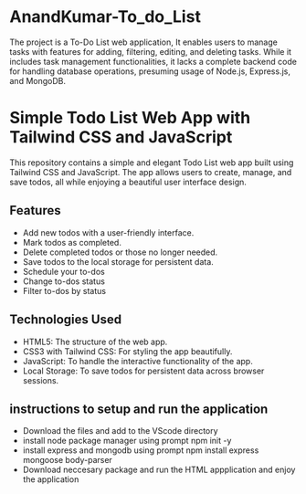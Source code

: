 # AnandKumar-To_do_List
The project is a To-Do List web application, It enables users to manage tasks with features for adding, filtering, editing, and deleting tasks. While it includes task management functionalities, it lacks a complete backend code for handling database operations, presuming usage of Node.js, Express.js, and MongoDB.
# Simple Todo List Web App with Tailwind CSS and JavaScript

This repository contains a simple and elegant Todo List web app built using Tailwind CSS and JavaScript. The app allows users to create, manage, and save todos, all while enjoying a beautiful user interface design.

## Features

- Add new todos with a user-friendly interface.
- Mark todos as completed.
- Delete completed todos or those no longer needed.
- Save todos to the local storage for persistent data.
- Schedule your to-dos
- Change to-dos status
- Filter to-dos by status



## Technologies Used

- HTML5: The structure of the web app.
- CSS3 with Tailwind CSS: For styling the app beautifully.
- JavaScript: To handle the interactive functionality of the app.
- Local Storage: To save todos for persistent data across browser sessions.

## instructions to setup and run the application
- Download the files and add to the VScode directory 
- install node package manager using prompt npm init -y
- install express and mongodb using prompt npm install express mongoose body-parser
- Download neccesary package and run the HTML appplication and enjoy the application 
